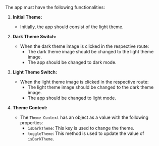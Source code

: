 The app must have the following functionalities:

1. **Initial Theme:**
   - Initially, the app should consist of the light theme.

2. **Dark Theme Switch:**
   - When the dark theme image is clicked in the respective route:
     - The dark theme image should be changed to the light theme image.
     - The app should be changed to dark mode.

3. **Light Theme Switch:**
   - When the light theme image is clicked in the respective route:
     - The light theme image should be changed to the dark theme image.
     - The app should be changed to light mode.

4. **Theme Context:**
   - The `Theme Context` has an object as a value with the following properties:
     - `isDarkTheme`: This key is used to change the theme.
     - `toggleTheme`: This method is used to update the value of `isDarkTheme`.
